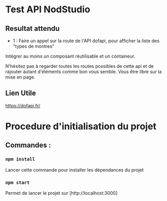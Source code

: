 # Test API NodStudio

## Resultat attendu

- 1 : Faire un appel sur la route de l'API dofapi, pour afficher la liste des "types de montres"

Intégrer au moins un composant réutilisable et un containeur.

N'hésitez pas à regarder toutes les routes possibles de cette api et de rajouter autant d'éléments comme bon vous semble. 
Vous être libre sur la mise en page.



## Lien Utile

https://dofapi.fr/ 


# Procedure d'initialisation du projet

## Commandes :

### `npm install`

Lancer cette commande pour installer les dépendances du projet 

### `npm start`

Permet de lancer le projet sur [http://localhost:3000]

